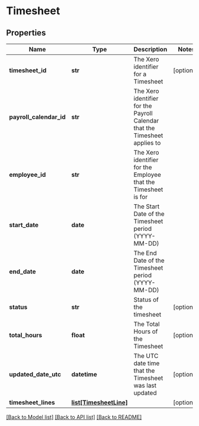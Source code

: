 # Timesheet

## Properties
Name | Type | Description | Notes
------------ | ------------- | ------------- | -------------
**timesheet_id** | **str** | The Xero identifier for a Timesheet | [optional] 
**payroll_calendar_id** | **str** | The Xero identifier for the Payroll Calendar that the Timesheet applies to | 
**employee_id** | **str** | The Xero identifier for the Employee that the Timesheet is for | 
**start_date** | **date** | The Start Date of the Timesheet period (YYYY-MM-DD) | 
**end_date** | **date** | The End Date of the Timesheet period (YYYY-MM-DD) | 
**status** | **str** | Status of the timesheet | [optional] 
**total_hours** | **float** | The Total Hours of the Timesheet | [optional] 
**updated_date_utc** | **datetime** | The UTC date time that the Timesheet was last updated | [optional] 
**timesheet_lines** | [**list[TimesheetLine]**](TimesheetLine.md) |  | [optional] 

[[Back to Model list]](../README.md#documentation-for-models) [[Back to API list]](../README.md#documentation-for-api-endpoints) [[Back to README]](../README.md)


